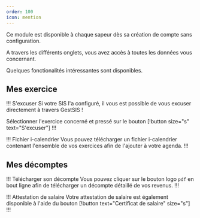 ```yaml
---
order: 100
icon: mention
---
```


Ce module est disponible à chaque sapeur dès sa création de compte sans configuration.

A travers les différents onglets, vous avez accès à toutes les données vous concernant.

Quelques fonctionalités intéressantes sont disponibles.

## Mes exercice

!!! S'excuser
Si votre SIS l'a configuré, il vous est possible de vous excuser directement à travers GestSIS !

Sélectionner l'exercice concerné et pressé sur le bouton [!button size="s" text="S'excuser"]
!!!

!!! Fichier i-calendrier
Vous pouvez télécharger un fichier i-calendrier contenant l'ensemble de vos exercices afin de l'ajouter à votre agenda.
!!!

## Mes décomptes

!!! Télécharger son décompte
Vous pouvez cliquer sur le bouton logo `pdf` en bout ligne afin de télécharger un décompte détaillé de vos revenus.
!!!

!!! Attestation de salaire
Votre attestation de salaire est également disponible à l'aide du bouton [!button text="Certificat de salaire" size="s"]
!!!